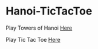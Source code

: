 Hanoi-TicTacToe
===============

Play Towers of Hanoi <a href="http://htmlpreview.github.io/?https://github.com/alexsbryan/Hanoi-TicTacToe/blob/master/hanoi/index.html">Here</a>

Play Tic Tac Toe <a href="http://htmlpreview.github.io/?https://github.com/alexsbryan/Hanoi-TicTacToe/blob/master/ticTacToe/index.html">Here</a>

